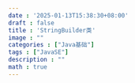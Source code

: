 ```yaml
---
date : '2025-01-13T15:38:30+08:00'
draft : false
title : 'StringBuilder类'
image : ""
categories : ["Java基础"]
tags : ["JavaSE"]
description : ""
math : true
---
```


